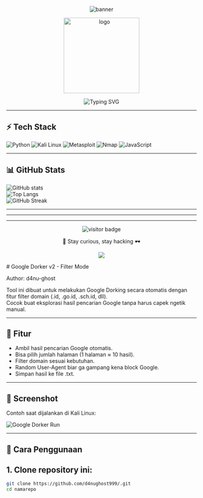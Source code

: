 <p align="center">
  <img src="https://capsule-render.vercel.app/api?type=waving&color=00f7ff&height=200&section=header&text=d4nughost999&fontSize=50&fontColor=000000&animation=fadeIn&fontAlignY=35" alt="banner"/>
</p>

<p align="center">
  <img src="https://image2url.com/images/1756982166394-31e12d70-89af-4f6a-b354-cdb983d619b2.jpg" alt="logo" width="200"/>
</p>

<p align="center">
  <img src="https://readme-typing-svg.demolab.com?font=Fira+Code&weight=500&size=22&pause=1000&color=00F7FF&center=true&vCenter=true&width=435&lines=Halo%2C+saya+d4nughost999;Pentester+%7C+Bug+Hunter+%7C+Coder;Ngopi+%2B+Ngebug+%3D+Santuy" alt="Typing SVG" />
</p>

---

## ⚡ Tech Stack
![Python](https://img.shields.io/badge/Python-3776AB?style=for-the-badge&logo=python&logoColor=white)
![Kali Linux](https://img.shields.io/badge/Kali_Linux-557C94?style=for-the-badge&logo=kalilinux&logoColor=white)
![Metasploit](https://img.shields.io/badge/Metasploit-000000?style=for-the-badge&logo=metasploit&logoColor=white)
![Nmap](https://img.shields.io/badge/Nmap-00457C?style=for-the-badge&logo=nmap&logoColor=white)
![JavaScript](https://img.shields.io/badge/JavaScript-F7DF1E?style=for-the-badge&logo=javascript&logoColor=black)

---

## 📊 GitHub Stats
![GitHub stats](https://github-readme-stats.vercel.app/api?username=d4nughost999&show_icons=true&theme=radical)  
![Top Langs](https://github-readme-stats.vercel.app/api/top-langs/?username=d4nughost999&layout=compact&theme=radical)  
![GitHub Streak](https://streak-stats.demolab.com?user=d4nughost999&theme=radical&hide_border=false)

---


---


---

<p align="center">
  <img src="https://komarev.com/ghpvc/?username=d4nughost999&label=Profile%20Visitors&color=blue&style=for-the-badge" alt="visitor badge"/>
</p>

<p align="center">
  🚀 Stay curious, stay hacking 🕶️
</p>

<p align="center">
  <img src="https://capsule-render.vercel.app/api?type=waving&color=00f7ff&height=100&section=footer"/>
</p>
# Google Dorker v2 - Filter Mode  

Author: d4nu-ghost  

Tool ini dibuat untuk melakukan Google Dorking secara otomatis dengan fitur filter domain (.id, .go.id, .sch.id, dll).  
Cocok buat eksplorasi hasil pencarian Google tanpa harus capek ngetik manual.  

---

## 🚀 Fitur
- Ambil hasil pencarian Google otomatis.
- Bisa pilih jumlah halaman (1 halaman ≈ 10 hasil).
- Filter domain sesuai kebutuhan.
- Random User-Agent biar ga gampang kena block Google.
- Simpan hasil ke file .txt.

---

## 📸 Screenshot
Contoh saat dijalankan di Kali Linux:

![Google Dorker Run](screenshot.png)

---

## 🔧 Cara Penggunaan
##  1. Clone repository ini:

   ```bash
   git clone https://github.com/d4nughost999/.git
   cd namarepo
